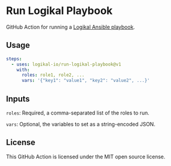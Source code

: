 Run Logikal Playbook
====================
GitHub Action for running a [Logikal Ansible
playbook](https://github.com/logikal-io/ansible-public-playbooks).

Usage
-----
```yaml
steps:
  - uses: logikal-io/run-logikal-playbook@v1
    with:
      roles: role1, role2, ...
      vars: '{"key1": "value1", "key2": "value2", ...}'
```

Inputs
------
`roles`: Required, a comma-separated list of the roles to run.

`vars`: Optional, the variables to set as a string-encoded JSON.

License
-------
This GitHub Action is licensed under the MIT open source license.
